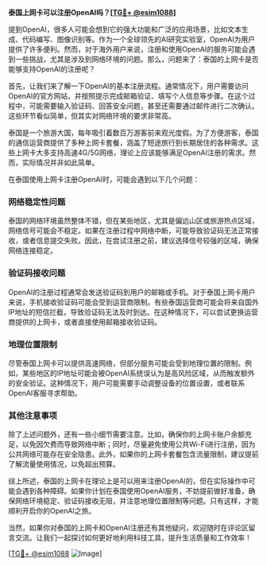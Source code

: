 **泰国上网卡可以注册OpenAI吗？[[TG💪+ @esim1088](https://t.me/s/esim1088)]**

提到OpenAI，很多人可能会想到它的强大功能和广泛的应用场景，比如文本生成、代码编写、图像识别等。作为一个全球领先的AI研究实验室，OpenAI为用户提供了许多便利。然而，对于海外用户来说，注册和使用OpenAI的服务可能会遇到一些挑战，尤其是涉及到网络环境的问题。那么，问题来了：泰国的上网卡是否能够支持OpenAI的注册呢？

首先，让我们来了解一下OpenAI的基本注册流程。通常情况下，用户需要访问OpenAI的官方网站，并按照提示完成邮箱验证、填写个人信息等步骤。在这个过程中，可能需要输入验证码、回答安全问题，甚至还需要通过邮件进行二次确认。这些环节看似简单，但其实对网络环境的要求非常高。

泰国是一个旅游大国，每年吸引着数百万游客前来观光度假。为了方便游客，泰国的通信运营商提供了多种上网卡套餐，涵盖了短途旅行到长期居住的各种需求。这些上网卡大多支持高速4G/5G网络，理论上应该能够满足OpenAI注册的需求。然而，实际情况并非如此简单。

在泰国使用上网卡注册OpenAI时，可能会遇到以下几个问题：

### 网络稳定性问题

泰国的网络环境虽然整体不错，但在某些地区，尤其是偏远山区或旅游热点区域，网络信号可能会不稳定。如果在注册过程中网络中断，可能导致验证码无法正常接收，或者信息提交失败。因此，在尝试注册之前，建议选择信号较强的区域，确保网络连接稳定。

### 验证码接收问题

OpenAI的注册过程通常会发送验证码到用户的邮箱或手机。对于泰国上网卡用户来说，手机接收验证码可能会受到运营商限制。有些泰国运营商可能会将来自国外IP地址的短信拦截，导致验证码无法及时到达。在这种情况下，可以尝试更换运营商提供的上网卡，或者直接使用邮箱接收验证码。

### 地理位置限制

尽管泰国上网卡可以提供高速网络，但部分服务可能会受到地理位置的限制。例如，某些地区的IP地址可能会被OpenAI系统误认为是高风险区域，从而触发额外的安全验证。这种情况下，用户可能需要手动调整设备的位置设置，或者联系OpenAI客服寻求帮助。

### 其他注意事项

除了上述问题外，还有一些小细节需要注意。比如，确保你的上网卡账户余额充足，以免因欠费而导致网络中断；同时，尽量避免使用公共Wi-Fi进行注册，因为公共网络可能存在安全隐患。此外，如果你的上网卡套餐包含流量限制，建议提前了解流量使用情况，以免超出预算。

综上所述，泰国的上网卡在理论上是可以用来注册OpenAI的，但在实际操作中可能会遇到各种障碍。如果你计划在泰国使用OpenAI服务，不妨提前做好准备，确保网络环境稳定、验证码接收无阻，并注意地理位置限制等问题。只有这样，才能顺利开启你的OpenAI之旅。

当然，如果你对泰国的上网卡和OpenAI注册还有其他疑问，欢迎随时在评论区留言交流。让我们一起探讨如何更好地利用科技工具，提升生活质量和工作效率！

[[TG💪+ @esim1088](https://t.me/s/esim1088) ![Image](https://i.postimg.cc/4NQfJmqS/Snipaste-2025-05-13-00-14-12.png)]